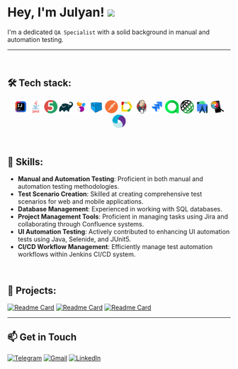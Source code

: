 <h1 align="left">Hey, I'm Julyan! <img src="https://github.com/blackcater/blackcater/raw/main/images/Hi.gif" height="32"/></h1>

I'm a dedicated <code>QA Specialist</code> with a solid background in manual and automation testing.

---

<br>

## 🛠️ Tech stack:
<p align="center">
    <img width="6%" title="IntelliJ IDEA" src="images/Idea.png">
    <img width="6%" title="Java" src="images/Java.svg">
    <img width="6%" title="JUnit5" src="images/JUnit5.svg">
    <img width="6%" title="Gradle" src="images/Gradle.svg">
    <img width="6%" title="Selenide" src="images/Selenide.svg">
    <img width="6%" title="Selenoid" src="images/Selenoid.svg">
    <img width="6%" title="Postman" src="images/Postman.svg">
    <img width="6%" title="Allure Report" src="images/Allure.svg">
    <img width="6%" title="Jenkins" src="images/Jenkins.svg">
    <img width="6%" title="Jira" src="images/Jira.svg">
    <img width="6%" title="Allure TestOps" src="images/AllureTestOps.svg">
    <img width="6%" title="RestAssured" src="images/RestAssured.png">
    <img width="6%" title="Android Studio" src="images/AndroidStudio.svg">
    <img width="6%" title="Appium inspector" src="images/AppiumInspector.png">
    <img width="6%" title="Appium" src="images/Appium.png">
</p>

<br>

## 🚀  Skills:
- **Manual and Automation Testing**: Proficient in both manual and automation testing methodologies.
- **Test Scenario Creation**: Skilled at creating comprehensive test scenarios for web and mobile applications.
- **Database Management**: Experienced in working with SQL databases.
- **Project Management Tools**: Proficient in managing tasks using Jira and collaborating through Confluence systems.
- **UI Automation Testing**: Actively contributed to enhancing UI automation tests using Java, Selenide, and JUnit5.
- **CI/CD Workflow Management**: Efficiently manage test automation workflows within Jenkins CI/CD system.

<br>

## 📂 Projects:
[![Readme Card](https://github-readme-stats.vercel.app/api/pin/?username=jslbk&repo=ui_test_automation&bg_color=F0F0F0&border_color=F0F0F0)](https://github.com/jslbk/ui_test_automation)
[![Readme Card](https://github-readme-stats.vercel.app/api/pin/?username=jslbk&repo=mobile_tests&bg_color=F0F0F0&border_color=F0F0F0)](https://github.com/jslbk/mobile_tests)
[![Readme Card](https://github-readme-stats.vercel.app/api/pin/?username=jslbk&repo=reqres_rest_assured&bg_color=F0F0F0&border_color=F0F0F0)](https://github.com/jslbk/reqres_rest_assured)

---

## 📫 Get in Touch
[![Telegram](https://img.shields.io/badge/telegram-grey?style=for-the-badge&logo=telegram)](https://t.me/julyanslabko)
[![Gmail](https://img.shields.io/badge/gmail-grey?style=for-the-badge&logo=gmail)](mailto:juljans.slabko@gmail.com)
[![LinkedIn](https://img.shields.io/badge/linkedin-grey?style=for-the-badge&logo=linkedin)](https://www.linkedin.com/in/julyan-slabko/)
